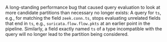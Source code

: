 A long-standing performance bug that caused query evaluation to look at more
candidate partitions than necessary no longer exists: A query for `ts`, e.g.,
for matching the field `zeek.conn.ts`, stops evaluating unrelated fields that
end in `ts`, e.g., `suricata.flow.flow.pkts` at an earlier point in the
pipeline. Similarly, a field exactly named `ts` of a type incompatible with the
query will no longer lead to the partition being considered.
